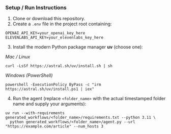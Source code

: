 ### Setup / Run Instructions

1. Clone or download this repository.
2. Create a `.env` file in the project root containing:

```
OPENAI_API_KEY=your_openai_key_here
ELEVENLABS_API_KEY=your_elevenlabs_key_here
```

3. Install the modern Python package manager **uv** (choose one):

*Mac / Linux*
```
curl -LsSf https://astral.sh/uv/install.sh | sh
```
*Windows (PowerShell)*
```
powershell -ExecutionPolicy ByPass -c "irm https://astral.sh/uv/install.ps1 | iex"
```

4. Run the agent (replace `<folder_name>` with the actual timestamped folder name and supply your arguments):
```
uv run --with-requirements generated_workflows/<folder_name>/requirements.txt --python 3.11 \
  python generated_workflows/<folder_name>/agent.py --url "https://example.com/article" --num_hosts 3
```